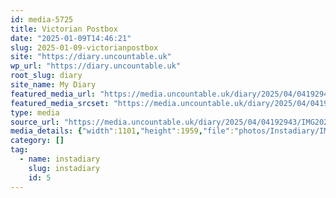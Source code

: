 ```yaml
---
id: media-5725
title: Victorian Postbox
date: "2025-01-09T14:46:21"
slug: 2025-01-09-victorianpostbox
site: "https://diary.uncountable.uk"
wp_url: "https://diary.uncountable.uk"
root_slug: diary
site_name: My Diary
featured_media_url: "https://media.uncountable.uk/diary/2025/04/04192943/IMG20250109144621.webp"
featured_media_srcset: "https://media.uncountable.uk/diary/2025/04/04192943/IMG20250109144621-169x300.webp 169w, https://media.uncountable.uk/diary/2025/04/04192943/IMG20250109144621-576x1024.webp 576w, https://media.uncountable.uk/diary/2025/04/04192943/IMG20250109144621-150x150.webp 150w, https://media.uncountable.uk/diary/2025/04/04192943/IMG20250109144621-360x640.webp 360w, https://media.uncountable.uk/diary/2025/04/04192943/IMG20250109144621.webp 1101w"
type: media
source_url: "https://media.uncountable.uk/diary/2025/04/04192943/IMG20250109144621.webp"
media_details: {"width":1101,"height":1959,"file":"photos/Instadiary/IMG20250109144621.webp","filesize":153188,"sizes":{"medium":{"file":"IMG20250109144621-169x300.webp","width":169,"height":300,"filesize":16928,"mime_type":"image/webp","source_url":"https://media.uncountable.uk/diary/2025/04/04192943/IMG20250109144621-169x300.webp"},"large":{"file":"IMG20250109144621-576x1024.webp","width":576,"height":1024,"filesize":149604,"mime_type":"image/webp","source_url":"https://media.uncountable.uk/diary/2025/04/04192943/IMG20250109144621-576x1024.webp"},"thumbnail":{"file":"IMG20250109144621-150x150.webp","width":150,"height":150,"filesize":7744,"mime_type":"image/webp","source_url":"https://media.uncountable.uk/diary/2025/04/04192943/IMG20250109144621-150x150.webp"},"mobwidth":{"file":"IMG20250109144621-360x640.webp","width":360,"height":640,"filesize":70054,"mime_type":"image/webp","source_url":"https://media.uncountable.uk/diary/2025/04/04192943/IMG20250109144621-360x640.webp"},"full":{"file":"IMG20250109144621.webp","width":1101,"height":1959,"mime_type":"image/webp","source_url":"https://media.uncountable.uk/diary/2025/04/04192943/IMG20250109144621.webp"}},"image_meta":{"aperture":"0","credit":"","camera":"","caption":"","created_timestamp":"0","copyright":"","focal_length":"0","iso":"0","shutter_speed":"0","title":"","orientation":"0","keywords":[]}}
category: []
tag:
  - name: instadiary
    slug: instadiary
    id: 5
---
```



